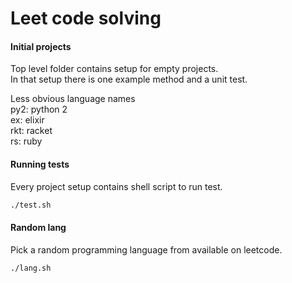 # Leet code solving

#### Initial projects
Top level folder contains setup for empty projects.  
In that setup there is one example method and a unit test.

Less obvious language names  
py2: python 2  
ex: elixir  
rkt: racket  
rs: ruby

#### Running tests
Every project setup contains shell script to run test.

```bash
./test.sh
```

#### Random lang
Pick a random programming language from available on leetcode.

```bash
./lang.sh
```

